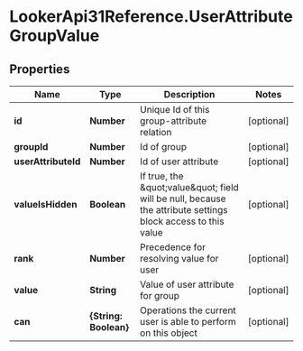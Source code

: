 # LookerApi31Reference.UserAttributeGroupValue

## Properties
Name | Type | Description | Notes
------------ | ------------- | ------------- | -------------
**id** | **Number** | Unique Id of this group-attribute relation | [optional] 
**groupId** | **Number** | Id of group | [optional] 
**userAttributeId** | **Number** | Id of user attribute | [optional] 
**valueIsHidden** | **Boolean** | If true, the \&quot;value\&quot; field will be null, because the attribute settings block access to this value | [optional] 
**rank** | **Number** | Precedence for resolving value for user | [optional] 
**value** | **String** | Value of user attribute for group | [optional] 
**can** | **{String: Boolean}** | Operations the current user is able to perform on this object | [optional] 


